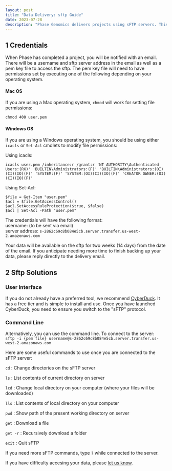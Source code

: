 ```yaml
---
layout: post
title: "Data Delivery: sftp Guide"
date: 2023-07-28
description: "Phase Genomics delivers projects using sFTP servers. This document guides users through accessing their data."
---
```



1   Credentials
---------------------
When Phase has completed a project, you will be notified with an email. There will be a username and sftp server address in the email as well as a pem key file to access the sftp. The pem key file will need to have permissions set by executing one of the following depending on your operating system.

#### Mac OS
If you are using a Mac operating system, `chmod` will work for setting file permissions:

`chmod 400 user.pem`

#### Windows OS
If you are using a Windows operating system, you should be using either `icacls` or `Set-Acl` cmdlets to modify file permissions:

Using icacls:

`icacls user.pem /inheritance:r /grant:r 'NT AUTHORITY\Authenticated Users:(RX)' 'BUILTIN\Administrators:(F)' 'BUILTIN\Administrators:(OI)(CI)(IO)(F)' 'SYSTEM:(F)' 'SYSTEM:(OI)(CI)(IO)(F)' 'CREATOR OWNER:(OI)(CI)(IO)(F)'`

Using Set-Acl:

```
$file = Get-Item "user.pem"
$acl = $file.GetAccessControl()
$acl.SetAccessRuleProtection($true, $false)
$acl | Set-Acl -Path "user.pem"
```

The credentials will have the following format:  
username: (to be sent via email)  
server address: `s-2862c69c8b084e5cb.server.transfer.us-west-2.amazonaws.com`   

Your data will be available on the sftp for two weeks (14 days) from the date of the email. If you anticipate needing more time to finish backing up your data, please reply directly to the delivery email.

2   Sftp Solutions
---------------------
### User Interface
If you do not already have a preferred tool, we recommend [CyberDuck](https://cyberduck.io/sftp/). It has a free tier and is simple to install and use. Once you have launched CyberDuck, you need to ensure you switch to the "sFTP" protocol.

### Command Line
Alternatively, you can use the command line. To connect to the server:  
`sftp -i {pem file} username@s-2862c69c8b084e5cb.server.transfer.us-west-2.amazonaws.com`

Here are some useful commands to use once you are connected to the sFTP server:

`cd` : Change directories on the sFTP server

`ls` : List contents of current directory on server

`lcd` : Change local directory on your computer (where your files will be downloaded)

`lls` : List contents of local directory on your computer

`pwd` : Show path of the present working directory on server

`get` : Download a file

`get -r` : Recursively download a folder

`exit` : Quit sFTP

If you need more sFTP commands, type `?` while connected to the server.


If you have difficulty accesing your data, please [let us know](mailto:support@phasegenomics.com).
